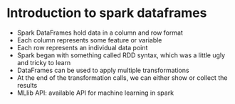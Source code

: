 # Introduction to spark dataframes

- Spark DataFrames hold data in a column and row format
- Each column represents some feature or variable
- Each row represents an individual data point
- Spark began with something called RDD syntax, which was a little ugly and tricky to learn
- DataFrames can be used to apply multiple transformations
- At the end of the transformation calls, we can either show or collect the results
- MLlib API: available API for machine learning in spark
